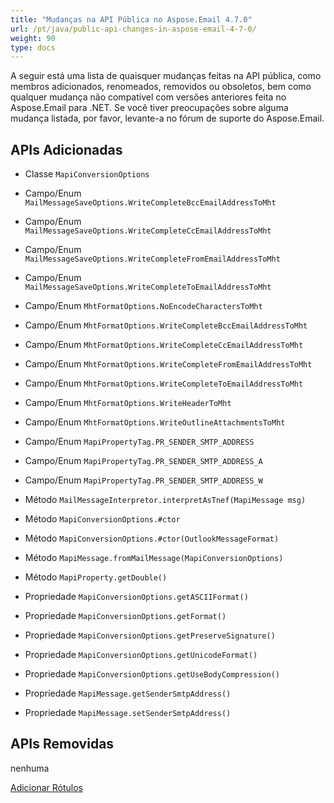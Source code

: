 ```yaml
---
title: "Mudanças na API Pública no Aspose.Email 4.7.0"
url: /pt/java/public-api-changes-in-aspose-email-4-7-0/
weight: 90
type: docs
---
```


A seguir está uma lista de quaisquer mudanças feitas na API pública, como membros adicionados, renomeados, removidos ou obsoletos, bem como qualquer mudança não compatível com versões anteriores feita no Aspose.Email para .NET. Se você tiver preocupações sobre alguma mudança listada, por favor, levante-a no fórum de suporte do Aspose.Email.
## **APIs Adicionadas**
- Classe `MapiConversionOptions`

- Campo/Enum `MailMessageSaveOptions.WriteCompleteBccEmailAddressToMht`
- Campo/Enum `MailMessageSaveOptions.WriteCompleteCcEmailAddressToMht`
- Campo/Enum `MailMessageSaveOptions.WriteCompleteFromEmailAddressToMht`
- Campo/Enum `MailMessageSaveOptions.WriteCompleteToEmailAddressToMht`
- Campo/Enum `MhtFormatOptions.NoEncodeCharactersToMht`
- Campo/Enum `MhtFormatOptions.WriteCompleteBccEmailAddressToMht`
- Campo/Enum `MhtFormatOptions.WriteCompleteCcEmailAddressToMht`
- Campo/Enum `MhtFormatOptions.WriteCompleteFromEmailAddressToMht`
- Campo/Enum `MhtFormatOptions.WriteCompleteToEmailAddressToMht`
- Campo/Enum `MhtFormatOptions.WriteHeaderToMht`
- Campo/Enum `MhtFormatOptions.WriteOutlineAttachmentsToMht`
- Campo/Enum `MapiPropertyTag.PR_SENDER_SMTP_ADDRESS`
- Campo/Enum `MapiPropertyTag.PR_SENDER_SMTP_ADDRESS_A`
- Campo/Enum `MapiPropertyTag.PR_SENDER_SMTP_ADDRESS_W`

- Método `MailMessageInterpretor.interpretAsTnef(MapiMessage msg)`
- Método `MapiConversionOptions.#ctor`
- Método `MapiConversionOptions.#ctor(OutlookMessageFormat)`
- Método `MapiMessage.fromMailMessage(MapiConversionOptions)`
- Método `MapiProperty.getDouble()`

- Propriedade `MapiConversionOptions.getASCIIFormat()`
- Propriedade `MapiConversionOptions.getFormat()`
- Propriedade `MapiConversionOptions.getPreserveSignature()`
- Propriedade `MapiConversionOptions.getUnicodeFormat()`
- Propriedade `MapiConversionOptions.getUseBodyCompression()`
- Propriedade `MapiMessage.getSenderSmtpAddress()`
- Propriedade `MapiMessage.setSenderSmtpAddress()`
## **APIs Removidas**
nenhuma

[Adicionar Rótulos](http://support.aspose.dynabic.com/wiki/display/relnotes/Aspose.Email+for+Java+4.7.0+-+October+2014?showComments=true&showCommentArea=true)
